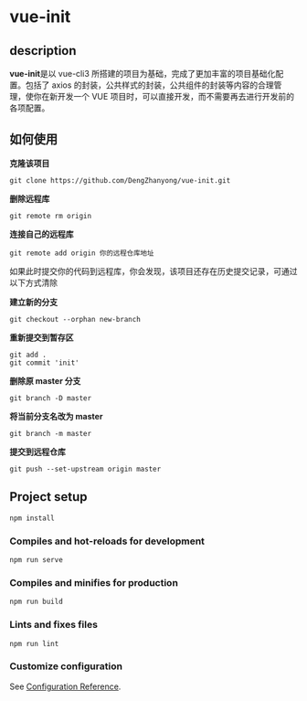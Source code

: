 # vue-init

## description

**vue-init**是以 vue-cli3 所搭建的项目为基础，完成了更加丰富的项目基础化配置。包括了 axios 的封装，公共样式的封装，公共组件的封装等内容的合理管理，使你在新开发一个 VUE 项目时，可以直接开发，而不需要再去进行开发前的各项配置。

## 如何使用

**克隆该项目**

```
git clone https://github.com/DengZhanyong/vue-init.git
```

**删除远程库**

```
git remote rm origin
```

**连接自己的远程库**

```
git remote add origin 你的远程仓库地址
```

如果此时提交你的代码到远程库，你会发现，该项目还存在历史提交记录，可通过以下方式清除

**建立新的分支**

```
git checkout --orphan new-branch
```

**重新提交到暂存区**

```
git add .
git commit 'init'
```

**删除原 master 分支**

```
git branch -D master
```

**将当前分支名改为 master**

```
git branch -m master
```

**提交到远程仓库**

```
git push --set-upstream origin master
```

## Project setup

```
npm install
```

### Compiles and hot-reloads for development

```
npm run serve
```

### Compiles and minifies for production

```
npm run build
```

### Lints and fixes files

```
npm run lint
```

### Customize configuration

See [Configuration Reference](https://cli.vuejs.org/config/).
